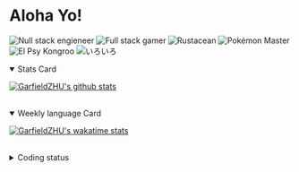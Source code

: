 # Aloha Yo!

![Null stack engieneer](https://img.shields.io/badge/-Null_stack_engineer-a890f0)
![Full stack gamer](https://img.shields.io/badge/-Full_stack_gamer-78c850)
![Rustacean](https://img.shields.io/badge/-Rustacean-f74c00)
![Pokémon Master](https://img.shields.io/badge/-Pokémon_Master-f8d030)
![El Psy Kongroo](https://img.shields.io/badge/-El_Psy_Kongroo-6890f0)
![いろいろ](https://img.shields.io/badge/-いろいろ-f85888)


<details open>
<summary>Stats Card</summary>
 
[![GarfieldZHU's github stats](https://github-readme-stats.vercel.app/api?username=GarfieldZHU&show_icons=true&theme=tokyonight)](https://github.com/anuraghazra/github-readme-stats)
 
</details>

<br/>

<details open>
<summary>Weekly language Card</summary>
 
[![GarfieldZHU's wakatime stats](https://github-readme-stats.vercel.app/api/wakatime?username=AlohaYo&theme=nightowl&layout=compact)](https://github.com/GarfieldZHU/GarfieldZHU)


<br/>

</details>

<details>

<summary>Coding status</summary>

<br/>

<!--START_SECTION:waka-->
**🐱 My Github Data** 

> 🏆 230 Contributions in the Year 2021
 > 
> 📦 475.2 kB Used in Github's Storage 
 > 
> 🚫 Not Opted to Hire
 > 
> 📜 56 Public Repositories 
 > 
> 🔑 33 Private Repositories  
 > 
**I'm a Night 🦉** 

```text
🌞 Morning    71 commits     ███░░░░░░░░░░░░░░░░░░░░░░   14.46% 
🌆 Daytime    142 commits    ███████░░░░░░░░░░░░░░░░░░   28.92% 
🌃 Evening    180 commits    █████████░░░░░░░░░░░░░░░░   36.66% 
🌙 Night      98 commits     █████░░░░░░░░░░░░░░░░░░░░   19.96%

```


📊 **This Week I Spent My Time On** 

```text
💬 Programming Languages: 
TypeScript               13 hrs 42 mins      ████████████████░░░░░░░░░   63.77% 
SCSS                     3 hrs 29 mins       ████░░░░░░░░░░░░░░░░░░░░░   16.25% 
JavaScript               1 hr 24 mins        █░░░░░░░░░░░░░░░░░░░░░░░░   6.53% 
Rust                     44 mins             ░░░░░░░░░░░░░░░░░░░░░░░░░   3.44% 
HTML                     39 mins             ░░░░░░░░░░░░░░░░░░░░░░░░░   3.05%

🔥 Editors: 
VS Code                  21 hrs 16 mins      ████████████████████████░   98.94% 
IntelliJ                 13 mins             ░░░░░░░░░░░░░░░░░░░░░░░░░   1.06%

💻 Operating System: 
Mac                      19 hrs 29 mins      ██████████████████████░░░   90.66% 
Windows                  2 hrs               ██░░░░░░░░░░░░░░░░░░░░░░░   9.34%

```


<!--END_SECTION:waka-->

</details>

